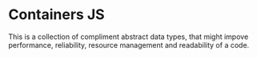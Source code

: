 Containers JS
===

This is a collection of compliment abstract data types, that might impove performance, reliability, resource management and readability of a code.

